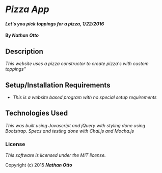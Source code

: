 # _Pizza App_

#### _Let's you pick toppings for a pizza, 1/22/2016_

#### By _**Nathan Otto**_

## Description

_This website uses a pizza constructor to create pizza's with custom toppings"_

## Setup/Installation Requirements

* _This is a website based program with no special setup requirements_

## Technologies Used

_This was built using Javascript and jQuery with styling done using Bootstrap. Specs and testing done with Chai.js and Mocha.js_

### License

*This software is licensed under the MIT license.*

Copyright (c) 2015 **_Nathan Otto_**
